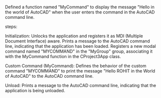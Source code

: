 Defined a function named "MyCommand" to display the message "Hello <Name> in the world of AutoCAD" when
the user enters the command in the AutoCAD command line.

steps:

Initialization:
Unlocks the application and registers it as MDI (Multiple Document Interface) aware.
Prints a message to the AutoCAD command line, indicating that the application has been loaded.
Registers a new modal command named "MYCOMMAND" in the "MyGroup" group, associating it with the MyCommand function in the CProject3App class.

Custom Command (MyCommand):
Defines the behavior of the custom command "MYCOMMAND" to print the message "Hello ROHIT in the World of AutoCAD" to the AutoCAD command line.

Unload:
Prints a message to the AutoCAD command line, indicating that the application is being unloaded.
